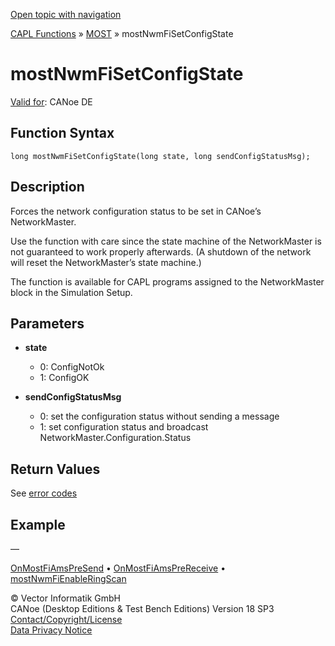 [Open topic with navigation](../../../../../CANoeDEFamily.htm#Topics/CAPLFunctions/MOST/Functions/CAPLfunctionMOSTNwmFiSetConfigState.md)

[CAPL Functions](../../CAPLfunctions.md) » [MOST](../CAPLfunctionsMOSTOverview.md) » mostNwmFiSetConfigState

# mostNwmFiSetConfigState

[Valid for](../../../Shared/FeatureAvailability.md): CANoe DE

## Function Syntax

```plaintext
long mostNwmFiSetConfigState(long state, long sendConfigStatusMsg);
```

## Description

Forces the network configuration status to be set in CANoe’s NetworkMaster.

Use the function with care since the state machine of the NetworkMaster is not guaranteed to work properly afterwards. (A shutdown of the network will reset the NetworkMaster’s state machine.)

The function is available for CAPL programs assigned to the NetworkMaster block in the Simulation Setup.

## Parameters

- **state**  
  - 0: ConfigNotOk
  - 1: ConfigOK

- **sendConfigStatusMsg**  
  - 0: set the configuration status without sending a message
  - 1: set configuration status and broadcast NetworkMaster.Configuration.Status

## Return Values

See [error codes](../CAPLfunctionsMOSTErrorCodes.md)

## Example

—

[OnMostFiAmsPreSend](../EventProcedures/CAPLfunctionOnMOSTFiAmsPreSend.md) • [OnMostFiAmsPreReceive](../EventProcedures/CAPLfunctionOnMOSTFiAmsPreReceive.md) • [mostNwmFiEnableRingScan](CAPLfunctionMOSTNwmFiEnableRingScan.md)

© Vector Informatik GmbH  
CANoe (Desktop Editions & Test Bench Editions) Version 18 SP3  
[Contact/Copyright/License](../../../Shared/ContactCopyrightLicense.md)  
[Data Privacy Notice](https://www.vector.com/int/en/company/get-info/privacy-policy/)
